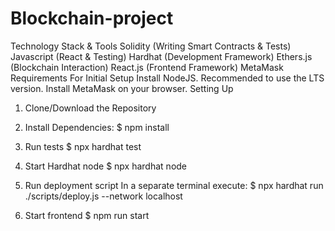 # Blockchain-project

Technology Stack & Tools
Solidity (Writing Smart Contracts & Tests)
Javascript (React & Testing)
Hardhat (Development Framework)
Ethers.js (Blockchain Interaction)
React.js (Frontend Framework)
MetaMask
Requirements For Initial Setup
Install NodeJS. Recommended to use the LTS version.
Install MetaMask on your browser.
Setting Up
1. Clone/Download the Repository
2. Install Dependencies:
$ npm install

3. Run tests
$ npx hardhat test

4. Start Hardhat node
$ npx hardhat node

5. Run deployment script
In a separate terminal execute: $ npx hardhat run ./scripts/deploy.js --network localhost

6. Start frontend
$ npm run start
